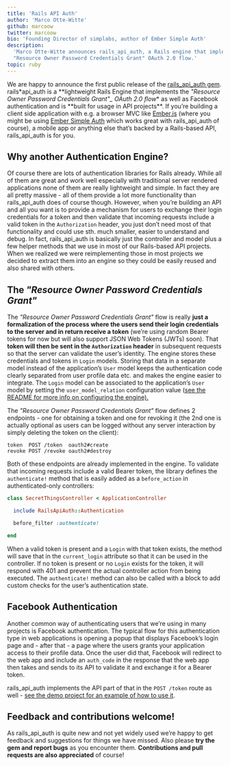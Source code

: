 ```yaml
---
title: 'Rails API Auth'
author: 'Marco Otte-Witte'
github: marcoow
twitter: marcoow
bio: 'Founding Director of simplabs, author of Ember Simple Auth'
description:
  'Marco Otte-Witte announces rails_api_auth, a Rails engine that implements the
  "Resource Owner Password Credentials Grant" OAuth 2.0 flow.'
topic: ruby
---
```


We are happy to announce the first public release of the
[rails_api_auth gem](https://github.com/simplabs/rails_api_auth). rails*api_auth
is a \*\*lightweight Rails Engine that implements the *"Resource Owner Password
Credentials Grant"\_ OAuth 2.0 flow** as well as Facebook authentication and is
**built for usage in API projects\*\*. If you’re building a client side
application with e.g. a browser MVC like [Ember.js](http://emberjs.com) (where
you might be using
[Ember Simple Auth](https://github.com/simplabs/ember-simple-auth) which works
great with rails_api_auth of course), a mobile app or anything else that’s
backed by a Rails-based API, rails_api_auth is for you.

<!--break-->

## Why another Authentication Engine?

Of course there are lots of authentication libraries for Rails already. While
all of them are great and work well especially with traditional server rendered
applications none of them are really lightweight and simple. In fact they are
all pretty massive - all of them provide a lot more functionality than
rails_api_auth does of course though. However, when you’re building an API and
all you want is to provide a mechanism for users to exchange their login
credentials for a token and then validate that incoming requests include a valid
token in the `Authorization` header, you just don’t need most of that
functionality and could use sth. much smaller, easier to understand and debug.
In fact, rails_api_auth is basically just the controller and model plus a few
helper methods that we use in most of our Rails-based API projects. When we
realized we were reimplementing those in most projects we decided to extract
them into an engine so they could be easily reused and also shared with others.

## The _"Resource Owner Password Credentials Grant"_

The _"Resource Owner Password Credentials Grant"_ flow is really **just a
formalization of the process where the users send their login credentials to the
server and in return receive a token** (we’re using random Bearer tokens for now
but will also support JSON Web Tokens (JWTs) soon). That **token will then be
sent in the `Authorization` header** in subsequent requests so that the server
can validate the user’s identity. The engine stores these credentials and tokens
in `Login` models. Storing that data in a separate model instead of the
application’s `User` model keeps the authentication code clearly separated from
user profile data etc. and makes the engine easier to integrate. The `Login`
model can be associated to the application’s `User` model by setting the
`user_model_relation` configuration value
([see the README for more info on configuring the engine).](https://github.com/simplabs/rails_api_auth#configuration)

The _"Resource Owner Password Credentials Grant"_ flow defines 2 endpoints - one
for obtaining a token and one for revoking it (the 2nd one is actually optional
as users can be logged without any server interaction by simply deleting the
token on the client):

```
token  POST /token  oauth2#create
revoke POST /revoke oauth2#destroy
```

Both of these endpoints are already implemented in the engine. To validate that
incoming requests include a valid Bearer token, the library defines the
`authenticate!` method that is easily added as a `before_action` in
authenticated-only controllers:

```ruby
class SecretThingsController < ApplicationController

  include RailsApiAuth::Authentication

  before_filter :authenticate!

end
```

When a valid token is present and a `Login` with that token exists, the method
will save that in the `current_login` attribute so that it can be used in the
controller. If no token is present or no `Login` exists for the token, it will
respond with 401 and prevent the actual controller action from being executed.
The `authenticate!` method can also be called with a block to add custom checks
for the user’s authentication state.

## Facebook Authentication

Another common way of authenticating users that we’re using in many projects is
Facebook authentication. The typical flow for this authentication type in web
applications is opening a popup that displays Facebook’s login page and - after
that - a page where the users grants your application access to their profile
data. Once the user did that, Facebook will redirect to the web app and include
an `auth_code` in the response that the web app then takes and sends to its API
to validate it and exchange it for a Bearer token.

rails_api_auth implements the API part of that in the `POST /token` route as
well -
[see the demo project for an example of how to use it](https://github.com/simplabs/rails_api_auth-demo#facebook-authentication).

## Feedback and contributions welcome!

As rails_api_auth is quite new and not yet widely used we’re happy to get
feedback and suggestions for things we have missed. Also please **try the gem
and report bugs** as you encounter them. **Contributions and pull requests are
also appreciated** of course!
